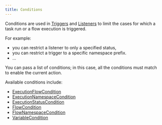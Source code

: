 ```yaml
---
title: Conditions
---
```


Conditions are used in [Triggers](./08.triggers/index.md) and [Listeners](./10.listeners.md) to limit the cases for which a task run or a flow execution is triggered.

For example:
* you can restrict a listener to only a specified status,
* you can restrict a trigger to a specific namespace prefix.
* ...

You can pass a list of conditions; in this case, all the conditions must match to enable the current action.

Available conditions include:

- [ExecutionFlowCondition](../../plugins/core/conditions/io.kestra.core.models.conditions.types.ExecutionFlowCondition.md)
- [ExecutionNamespaceCondition](../../plugins/core/conditions/io.kestra.core.models.conditions.types.ExecutionNamespaceCondition.md)
- [ExecutionStatusCondition](../../plugins/core/conditions/io.kestra.core.models.conditions.types.ExecutionStatusCondition.md)
- [FlowCondition](../../plugins/core/conditions/io.kestra.core.models.conditions.types.FlowCondition.md)
- [FlowNamespaceCondition](../../plugins/core/conditions/io.kestra.core.models.conditions.types.FlowNamespaceCondition.md)
- [VariableCondition](../../plugins/core/conditions/io.kestra.core.models.conditions.types.VariableCondition.md)
